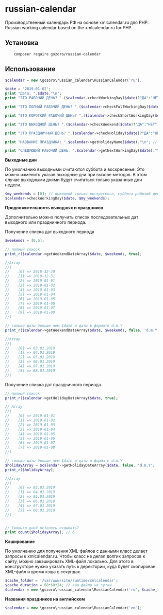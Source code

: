# russian-calendar

Производственный календарь РФ на основе xmlcalendar.ru для PHP.
Russian working calendar based on the xmlcalendar.ru for PHP.







Установка
------------
```code
	composer require gozoro/russian-calendar
```





Использование
-----
```php
$calendar = new \gozoro\russian_calendar\RussianCalendar('ru');

$date = '2019-01-02';
print "Дата: ".$date."\n";
print "ЭТО РАБОЧИЙ ДЕНЬ? ".($calendar->checkWorkingDay($date)?"ДА":"НЕТ")."\n"; // НЕТ

print "ЭТО ПОЛНЫЙ РАБОЧИЙ ДЕНЬ? ".($calendar->checkFullWorkingDay($date)?"ДА":"НЕТ")."\n"; // НЕТ

print "ЭТО КОРОТКИЙ РАБОЧИЙ ДЕНЬ? ".($calendar->checkShortWorkingDay($date)?"ДА":"НЕТ")."\n"; // НЕТ

print "ЭТО ВЫХОДНОЙ ДЕНЬ? ".($calendar->checkWeekend($date)?"ДА":"НЕТ")."\n"; // ДА

print "ЭТО ПРАЗДНИЧНЫЙ ДЕНЬ? ".($calendar->checkHoliday($date)?"ДА":"НЕТ")."\n"; // ДА

print "НАЗВАНИЕ ПРАЗДНИКА: ".$calendar->getHolidayName($date)."\n"; // Новогодние каникулы (в ред. Федерального закона от 23.04.2012 № 35-ФЗ)

print "СЛЕДУЮЩИЙ РАБОЧИЙ ДЕНЬ: ".$calendar->getNextWorkingDay($date)."\n"; // 2019-01-09
```




**Выходные дни**

По умолчанию выходными считаются суббота и воскресенье.
Это можно изменить указав выходные дни при вызове методов.
В этом случае выходными днями будут считаться только указанные дни недели.
```php
$my_weekends = [0]; // выходной только воскресенье, суббота рабочий день
$calendar->checkWorkingDay($date, $my_weekends);
```




**Продолжительность выходных и праздников**

Дополнительно можно получить список последовательных дат выходного или праздничного периода.


Получение списка дат выходного периода
```php
$weekends = [0,6];

// полный список
print_r($calendar->getWeekendDateArray($date, $weekends, true);

//Array
//(
//    [0] => 2018-12-30
//    [1] => 2018-12-31
//    [2] => 2019-01-01
//    [3] => 2019-01-02
//    [4] => 2019-01-03
//    [5] => 2019-01-04
//    [6] => 2019-01-05
//    [7] => 2019-01-06
//    [8] => 2019-01-07
//    [9] => 2019-01-08
//)

// только даты больше чем $date и даты в формате d.m.Y
print_r($calendar->getWeekendDateArray($date, $weekends, false, 'd.m.Y');

//Array
//(
//    [0] => 03.01.2019
//    [1] => 04.01.2019
//    [2] => 05.01.2019
//    [3] => 06.01.2019
//    [4] => 07.01.2019
//    [5] => 08.01.2019
//)
```


Получение списка дат праздничного периода
```php
// полный список
print_r($calendar->getHolidayDateArray($date, true);

// Array
//(
//    [0] => 2019-01-01
//    [1] => 2019-01-02
//    [2] => 2019-01-03
//    [3] => 2019-01-04
//    [4] => 2019-01-05
//    [5] => 2019-01-06
//    [6] => 2019-01-07
//    [7] => 2019-01-08
//)

// только даты больше чем $date и даты в формате d.m.Y
$holidayArray = $calendar->getHolidayDateArray($date, false, 'd.m.Y';
print_r($holidayArray);

//Array
//(
//    [0] => 03.01.2019
//    [1] => 04.01.2019
//    [2] => 05.01.2019
//    [3] => 06.01.2019
//    [4] => 07.01.2019
//    [5] => 08.01.2019
//)


// Сколько дней осталось отдыхать?
print count($holidayArray); // 6
```




**Кэширование**

По умолчанию для получения XML-файлов с данными класс делает запросы к xmlcalendar.ru.
Чтобы класс не делал долгих запросов к сайту, можно закэшировать XML-файл локально.
Для этого в конструкторе нужно указать путь к деректории, куда будет скопирован XML-файл
и время кэша в секундах.

```php
$cache_folder = '/var/www/site/runtime/xmlcalendar';
$cache_duration = 60*60*24; // кэш файла на сутки
$calendar = new \gozoro\russian_calendar\RussianCalendar('ru', $cache_folder, $cache_duration);
```

**Названия праздников на английском**

```php
$calendar = new \gozoro\russian_calendar\RussianCalendar('en');
```

